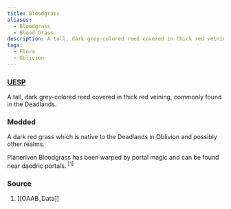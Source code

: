 ```yaml
---
title: Bloodgrass
aliases:
  - Bloodgrass
  - Blood Grass
description: A tall, dark grey-colored reed covered in thick red veining, commonly found in the Deadlands.
tags:
  - Flora
  - Oblivion
---
```

### [UESP](https://en.uesp.net/wiki/Lore:Flora_B#Bloodgrass)
A tall, dark grey-colored reed covered in thick red veining, commonly found in the Deadlands.
### Modded
A dark red grass which is native to the Deadlands in Oblivion and possibly other realms.

Planeriven Bloodgrass has been warped by portal magic and can be found near daedric portals. <sup>[1]</sup>
### Source
1. [[OAAB_Data]]